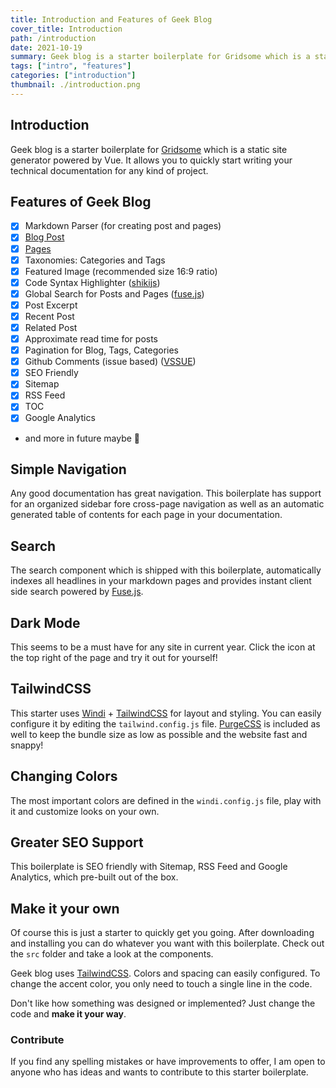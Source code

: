 ```yaml
---
title: Introduction and Features of Geek Blog
cover_title: Introduction
path: /introduction
date: 2021-10-19
summary: Geek blog is a starter boilerplate for Gridsome which is a static site generator powered by Vue.
tags: ["intro", "features"]
categories: ["introduction"]
thumbnail: ./introduction.png
---
```


## Introduction

Geek blog is a starter boilerplate for [Gridsome](https://gridsome.org/) which is a static site generator powered by Vue. It allows you to quickly start writing your technical documentation for any kind of project.

## Features of Geek Blog

- [x] Markdown Parser (for creating post and pages)
- [x] [Blog Post](blog)
- [x] [Pages](docs)
- [x] Taxonomies: Categories and Tags
- [x] Featured Image (recommended size 16:9 ratio)
- [x] Code Syntax Highlighter ([shikijs](https://github.com/shikijs/shiki))
- [x] Global Search for Posts and Pages ([fuse.js](https://fusejs.io/))
- [x] Post Excerpt
- [x] Recent Post
- [x] Related Post
- [x] Approximate read time for posts
- [x] Pagination for Blog, Tags, Categories
- [x] Github Comments (issue based) ([VSSUE](https://github.com/meteorlxy/vssue))
- [x] SEO Friendly
- [x] Sitemap
- [x] RSS Feed
- [x] TOC
- [x] Google Analytics
- and more in future maybe 🥳

## Simple Navigation

Any good documentation has great navigation. This boilerplate has support for an organized sidebar fore cross-page navigation as well as an automatic generated table of contents for each page in your documentation.

## Search

The search component which is shipped with this boilerplate, automatically indexes all headlines in your markdown pages and provides instant client side search powered by [Fuse.js](https://fusejs.io/).

## Dark Mode

This seems to be a must have for any site in current year. Click the icon at the top right of the page and try it out for yourself!

## TailwindCSS

This starter uses [Windi](https://windicss.org) + [TailwindCSS](https://tailwindcss.com/) for layout and styling. You can easily configure it by editing the `tailwind.config.js` file. [PurgeCSS](https://purgecss.com/) is included as well to keep the bundle size as low as possible and the website fast and snappy!

## Changing Colors

The most important colors are defined in the `windi.config.js` file, play with it and customize looks on your own.

## Greater SEO Support

This boilerplate is SEO friendly with Sitemap, RSS Feed and Google Analytics, which pre-built out of the box.

## Make it your own

Of course this is just a starter to quickly get you going. After downloading and installing you can do whatever you want with this boilerplate. Check out the `src` folder and take a look at the components.

Geek blog uses [TailwindCSS](https://tailwindcss.com/). Colors and spacing can easily configured. To change the accent color, you only need to touch a single line in the code.

Don't like how something was designed or implemented? Just change the code and **make it your way**.

### Contribute

If you find any spelling mistakes or have improvements to offer, I am open to anyone who has ideas and wants to contribute to this starter boilerplate.
